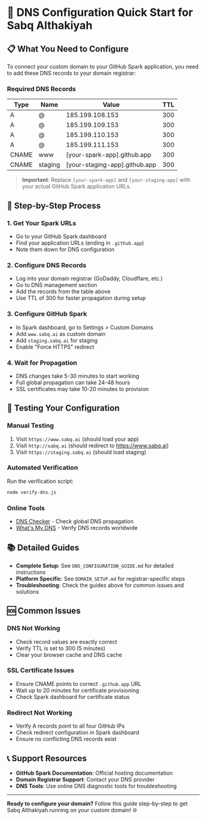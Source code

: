 # 🚀 DNS Configuration Quick Start for Sabq Althakiyah

## 📋 What You Need to Configure

To connect your custom domain to your GitHub Spark application, you need to add these DNS records to your domain registrar:

### Required DNS Records

| Type | Name | Value | TTL |
|------|------|--------|-----|
| A | @ | 185.199.108.153 | 300 |
| A | @ | 185.199.109.153 | 300 |
| A | @ | 185.199.110.153 | 300 |
| A | @ | 185.199.111.153 | 300 |
| CNAME | www | [your-spark-app].github.app | 300 |
| CNAME | staging | [your-staging-app].github.app | 300 |

> **Important**: Replace `[your-spark-app]` and `[your-staging-app]` with your actual GitHub Spark application URLs.

## 🔧 Step-by-Step Process

### 1. Get Your Spark URLs
- Go to your GitHub Spark dashboard
- Find your application URLs (ending in `.github.app`)
- Note them down for DNS configuration

### 2. Configure DNS Records
- Log into your domain registrar (GoDaddy, Cloudflare, etc.)
- Go to DNS management section
- Add the records from the table above
- Use TTL of 300 for faster propagation during setup

### 3. Configure GitHub Spark
- In Spark dashboard, go to Settings > Custom Domains
- Add `www.sabq.ai` as custom domain
- Add `staging.sabq.ai` for staging
- Enable "Force HTTPS" redirect

### 4. Wait for Propagation
- DNS changes take 5-30 minutes to start working
- Full global propagation can take 24-48 hours
- SSL certificates may take 10-20 minutes to provision

## 🧪 Testing Your Configuration

### Manual Testing
1. Visit `https://www.sabq.ai` (should load your app)
2. Visit `http://sabq.ai` (should redirect to https://www.sabq.ai)
3. Visit `https://staging.sabq.ai` (should load staging)

### Automated Verification
Run the verification script:
```bash
node verify-dns.js
```

### Online Tools
- [DNS Checker](https://dnschecker.org) - Check global DNS propagation
- [What's My DNS](https://www.whatsmydns.net) - Verify DNS records worldwide

## 📚 Detailed Guides

- **Complete Setup**: See `DNS_CONFIGURATION_GUIDE.md` for detailed instructions
- **Platform Specific**: See `DOMAIN_SETUP.md` for registrar-specific steps  
- **Troubleshooting**: Check the guides above for common issues and solutions

## 🆘 Common Issues

### DNS Not Working
- Check record values are exactly correct
- Verify TTL is set to 300 (5 minutes)
- Clear your browser cache and DNS cache

### SSL Certificate Issues
- Ensure CNAME points to correct `.github.app` URL
- Wait up to 20 minutes for certificate provisioning
- Check Spark dashboard for certificate status

### Redirect Not Working
- Verify A records point to all four GitHub IPs
- Check redirect configuration in Spark dashboard
- Ensure no conflicting DNS records exist

## 📞 Support Resources

- **GitHub Spark Documentation**: Official hosting documentation
- **Domain Registrar Support**: Contact your DNS provider
- **DNS Tools**: Use online DNS diagnostic tools for troubleshooting

---

**Ready to configure your domain?** Follow this guide step-by-step to get Sabq Althakiyah running on your custom domain! 🌐